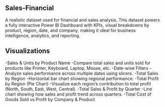 ## Sales-Financial
A realistic dataset used for financial and sales analysis. This dataset powers a fully interactive Power BI Dashboard with KPIs, visual breakdowns by product, region, date, and company, making it ideal for business intelligence, analytics, and reporting.

## Visualizations
 -Sales & Units by Product Name
 -Compare total sales and units sold for products like Printer, Keyboard, Laptop, Mouse, etc.
 -Date-wise Filters
 -Analyze sales performance across multiple dates using slicers.
 -Total Sales by Region
 -Horizontal bar chart showing regional performance.
 -Total Profit by Region (Pie Chart)
 -Visualize each region’s contribution to total profit (North, South, East, West, Central).
 -Total Sales & Profit by Quarter
 -Line chart showing how sales and profit trend across quarters.
 -Total Cost of Goods Sold vs Profit by Company & Product
